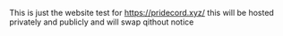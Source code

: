 This is just the website test for https://pridecord.xyz/
this will be hosted privately and publicly and will swap qithout notice
